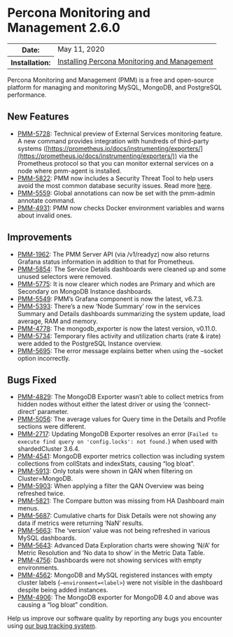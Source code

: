 # Percona Monitoring and Management 2.6.0

<table class="docutils field-list" frame="void" rules="none">
  <colgroup>
    <col class="field-name">
    <col class="field-body">
  </colgroup>
  <tbody valign="top">
    <tr class="field-odd field">
      <th class="field-name">Date:</th>
      <td class="field-body">May 11, 2020</td>
    </tr>
    <tr class="field-even field">
      <th class="field-name">Installation:</th>
      <td class="field-body">
        <a class="reference external" href="https://www.percona.com/doc/percona-monitoring-and-management/2.x/setting-up/">Installing Percona Monitoring and Management</a></td>
    </tr>
  </tbody>
</table>

Percona Monitoring and Management (PMM) is a free and open-source platform for managing and monitoring MySQL, MongoDB, and PostgreSQL performance.

## New Features
* [PMM-5728](https://jira.percona.com/browse/PMM-5728): Technical preview of External Services monitoring feature. A new command provides integration with hundreds of third-party systems ([https://prometheus.io/docs/instrumenting/exporters/](https://prometheus.io/docs/instrumenting/exporters/)) via the Prometheus protocol so that you can monitor external services on a node where pmm-agent is installed.
* [PMM-5822](https://jira.percona.com/browse/PMM-5822): PMM now includes a Security Threat Tool to help users avoid the most common database security issues. Read more [here](../using/platform/security-threat-tool.md).
* [PMM-5559](https://jira.percona.com/browse/PMM-5559): Global annotations can now be set with the pmm-admin annotate command.
* [PMM-4931](https://jira.percona.com/browse/PMM-4931): PMM now checks Docker environment variables and warns about invalid ones.

## Improvements
* [PMM-1962](https://jira.percona.com/browse/PMM-1962): The PMM Server API (via /v1/readyz) now also returns Grafana status information in addition to that for Prometheus.
* [PMM-5854](https://jira.percona.com/browse/PMM-5854): The Service Details dashboards were cleaned up and some unused selectors were removed.
* [PMM-5775](https://jira.percona.com/browse/PMM-5775): It is now clearer which nodes are Primary and which are Secondary on MongoDB Instance dashboards.
* [PMM-5549](https://jira.percona.com/browse/PMM-5549): PMM’s Grafana component is now the latest, v6.7.3.
* [PMM-5393](https://jira.percona.com/browse/PMM-5393): There’s a new ‘Node Summary’ row in the services Summary and Details dashboards summarizing the system update, load average, RAM and memory.
* [PMM-4778](https://jira.percona.com/browse/PMM-4778): The mongodb_exporter is now the latest version, v0.11.0.
* [PMM-5734](https://jira.percona.com/browse/PMM-5734): Temporary files activity and utilization charts (rate & irate) were added to the PostgreSQL Instance overview.
* [PMM-5695](https://jira.percona.com/browse/PMM-5695): The error message explains better when using the –socket option incorrectly.

## Bugs Fixed
* [PMM-4829](https://jira.percona.com/browse/PMM-4829): The MongoDB Exporter wasn’t able to collect metrics from hidden nodes without either the latest driver or using the ‘connect-direct’ parameter.
* [PMM-5056](https://jira.percona.com/browse/PMM-5056): The average values for Query time in the Details and Profile sections were different.
* [PMM-2717](https://jira.percona.com/browse/PMM-2717): Updating MongoDB Exporter resolves an error (`Failed to execute find query on 'config.locks': not found.`) when used with shardedCluster 3.6.4.
* [PMM-4541](https://jira.percona.com/browse/PMM-4541): MongoDB exporter metrics collection was including system collections from collStats and indexStats, causing “log bloat”.
* [PMM-5913](https://jira.percona.com/browse/PMM-5913): Only totals were shown in QAN when filtering on Cluster=MongoDB.
* [PMM-5903](https://jira.percona.com/browse/PMM-5903): When applying a filter the QAN Overview was being refreshed twice.
* [PMM-5821](https://jira.percona.com/browse/PMM-5821): The Compare button was missing from HA Dashboard main menus.
* [PMM-5687](https://jira.percona.com/browse/PMM-5687): Cumulative charts for Disk Details were not showing any data if metrics were returning ‘NaN’ results.
* [PMM-5663](https://jira.percona.com/browse/PMM-5663): The ‘version’ value was not being refreshed in various MySQL dashboards.
* [PMM-5643](https://jira.percona.com/browse/PMM-5643): Advanced Data Exploration charts were showing ‘N/A’ for Metric Resolution and ‘No data to show’ in the Metric Data Table.
* [PMM-4756](https://jira.percona.com/browse/PMM-4756): Dashboards were not showing services with empty environments.
* [PMM-4562](https://jira.percona.com/browse/PMM-4562): MongoDB and MySQL registered instances with empty cluster labels (`–environment=<label>`) were not visible in the dashboard despite being added instances.
* [PMM-4906](https://jira.percona.com/browse/PMM-4906): The MongoDB exporter for MongoDB 4.0 and above was causing a “log bloat” condition.

Help us improve our software quality by reporting any bugs you encounter using [our bug tracking system](https://jira.percona.com/secure/Dashboard.jspa).
